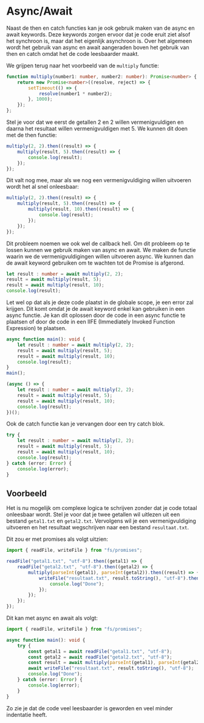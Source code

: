 # Async/Await

Naast de then en catch functies kan je ook gebruik maken van de async en await keywords. Deze keywords zorgen ervoor dat je code eruit ziet alsof het synchroon is, maar dat het eigenlijk asynchroon is. Over het algemeen wordt het gebruik van async en await aangeraden boven het gebruik van then en catch omdat het de code leesbaarder maakt.

We grijpen terug naar het voorbeeld van de `multiply` functie:

```typescript
function multiply(number1: number, number2: number): Promise<number> {
    return new Promise<number>((resolve, reject) => {
        setTimeout(() => {
            resolve(number1 * number2);
        }, 1000);
    });
};
```

Stel je voor dat we eerst de getallen 2 en 2 willen vermenigvuldigen en daarna het resultaat willen vermenigvuldigen met 5. We kunnen dit doen met de then functie:

```typescript
multiply(2, 2).then((result) => {
    multiply(result, 5).then((result) => {
        console.log(result);
    });
});
```

Dit valt nog mee, maar als we nog een vermenigvuldiging willen uitvoeren wordt het al snel onleesbaar:

```typescript
multiply(2, 2).then((result) => {
    multiply(result, 5).then((result) => {
        multiply(result, 10).then((result) => {
            console.log(result);
        });
    });
});
```

Dit probleem noemen we ook wel de callback hell. Om dit probleem op te lossen kunnen we gebruik maken van async en await. We maken de functie waarin we de vermenigvuldigingen willen uitvoeren async. We kunnen dan de await keyword gebruiken om te wachten tot de Promise is afgerond.

```typescript
let result : number = await multiply(2, 2);
result = await multiply(result, 5);
result = await multiply(result, 10);
console.log(result);
```

Let wel op dat als je deze code plaatst in de globale scope, je een error zal krijgen. Dit komt omdat je de await keyword enkel kan gebruiken in een async functie. Je kan dit oplossen door de code in een async functie te plaatsen of door de code in een IIFE (Immediately Invoked Function Expression) te plaatsen.

```typescript
async function main(): void {
    let result : number = await multiply(2, 2);
    result = await multiply(result, 5);
    result = await multiply(result, 10);
    console.log(result);
}
main();
```

```typescript
(async () => {
    let result : number = await multiply(2, 2);
    result = await multiply(result, 5);
    result = await multiply(result, 10);
    console.log(result);
})();
```

Ook de catch functie kan je vervangen door een try catch blok.

```typescript
try {
    let result : number = await multiply(2, 2);
    result = await multiply(result, 5);
    result = await multiply(result, 10);
    console.log(result);
} catch (error: Error) {
    console.log(error);
}
```

## Voorbeeld

Het is nu mogelijk om complexe logica te schrijven zonder dat je code totaal onleesbaar wordt. Stel je voor dat je twee getallen wil uitlezen uit een bestand `getal1.txt` en `getal2.txt`. Vervolgens wil je een vermenigvuldiging uitvoeren en het resultaat wegschrijven naar een bestand `resultaat.txt`.

Dit zou er met promises als volgt uitzien:

```typescript
import { readFile, writeFile } from "fs/promises";

readFile("getal1.txt", "utf-8").then((getal1) => {
    readFile("getal2.txt", "utf-8").then((getal2) => {
        multiply(parseInt(getal1), parseInt(getal2)).then((result) => {
            writeFile("resultaat.txt", result.toString(), "utf-8").then(() => {
                console.log("Done");
            });
        });
    });
});
```

Dit kan met async en await als volgt:

```typescript
import { readFile, writeFile } from "fs/promises";

async function main(): void {
    try {
        const getal1 = await readFile("getal1.txt", "utf-8");
        const getal2 = await readFile("getal2.txt", "utf-8");
        const result = await multiply(parseInt(getal1), parseInt(getal2));
        await writeFile("resultaat.txt", result.toString(), "utf-8");
        console.log("Done");
    } catch (error: Error) {
        console.log(error);
    }
}
```

Zo zie je dat de code veel leesbaarder is geworden en veel minder indentatie heeft.
